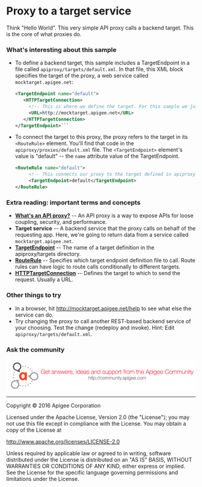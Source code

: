 # Proxy to a target service

Think "Hello World". This very simple API proxy calls a backend target. This is the core of what proxies do.

### What's interesting about this sample

* To define a backend target, this sample includes a TargetEndpoint in a file called `apiproxy/targets/default.xml`. In that file, this XML block specifies the target of the proxy, a web service called `mocktarget.apigee.net`:

   ```xml
   <TargetEndpoint name="default">
      <HTTPTargetConnection>
        <!-- This is where we define the target. For this sample we just use a simple URL. -->
        <URL>http://mocktarget.apigee.net</URL>
      </HTTPTargetConnection>
   </TargetEndpoint>```

* To connect the target to this proxy, the proxy refers to the target in its `<RouteRule>` element. You'll find that code in the `apiproxy/proxies/default.xml` file. The `<TargetEndpoint>` element's value is "default" -- the `name` attribute value of the TargetEndpoint.

   ```xml
   <RouteRule name="default">
        <!-- This connects our proxy to the target defined in apiproxy/targets/default.xml -->
        <TargetEndpoint>default</TargetEndpoint>
   </RouteRule>
   ```
   
### Extra reading: important terms and concepts

* [**What's an API proxy?**](http://docs.apigee.com/api-services/content/understanding-apis-and-api-proxies#whatisanapiproxy) -- An API proxy is a way to expose APIs for loose coupling, security, and performance.
* **Target service** -- A backend service that the proxy calls on behalf of the requesting app. Here, we're going to return data from a service called `mocktarget.apigee.net`. 
* [**TargetEndpoint**](https://docs.apigee.com/api-services/reference/api-proxy-configuration-reference#targetendpoint) -- The name of a target definition in the apiproxy/targets directory. 
* [**RouteRule**](http://docs.apigee.com/api-services/content/understanding-routes#determiningtheurlofthetargetendpoint) -- Specifies which target endpoint definition file to call. Route rules can have logic to route calls conditionally to different targets. 
* [**HTTPTargetConnection**](https://docs.apigee.com/api-services/reference/api-proxy-configuration-reference#targetendpoint-targetendpointconfigurationelements) -- Defines the target to which to send the request. Usually a URL. 

### Other things to try

* In a browser, hit http://mocktarget.apigee.net/help to see what else the service can do. 
* Try changing the proxy to call another REST-based backend service of your choosing. Test the change (redeploy and invoke). Hint: Edit `apiproxy/targets/default.xml`.

### Ask the community

[![alt text](../../images/apigee-community.png "Apigee Community is a great place to ask questions and find answers about developing API proxies. ")](https://community.apigee.com?via=github)

---

Copyright © 2016 Apigee Corporation

Licensed under the Apache License, Version 2.0 (the "License"); you may not use
this file except in compliance with the License. You may obtain a copy
of the License at

http://www.apache.org/licenses/LICENSE-2.0

Unless required by applicable law or agreed to in writing, software
distributed under the License is distributed on an "AS IS" BASIS,
WITHOUT WARRANTIES OR CONDITIONS OF ANY KIND, either express or implied.
See the License for the specific language governing permissions and
limitations under the License.
